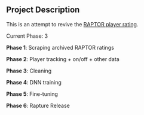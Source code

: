 ## Project Description

This is an attempt to revive the [RAPTOR player rating](https://projects.fivethirtyeight.com/nba-player-ratings/).

Current Phase: 3

**Phase 1**: Scraping archived RAPTOR ratings

**Phase 2**: Player tracking + on/off + other data

**Phase 3**: Cleaning

**Phase 4**: DNN training

**Phase 5**: Fine-tuning

**Phase 6**: Rapture Release
